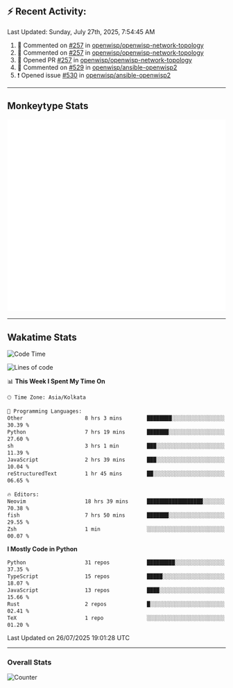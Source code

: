 ## :zap: Recent Activity:
<!--RECENT_ACTIVITY:last_update-->
Last Updated: Sunday, July 27th, 2025, 7:54:45 AM
<!--RECENT_ACTIVITY:last_update_end-->
<!--RECENT_ACTIVITY:start-->
1. 💬 Commented on [#257](https://github.com/openwisp/openwisp-network-topology/pull/257#issuecomment-3114349367) in [openwisp/openwisp-network-topology](https://github.com/openwisp/openwisp-network-topology)<br>
2. 💬 Commented on [#257](https://github.com/openwisp/openwisp-network-topology/pull/257#discussion_r2229154185) in [openwisp/openwisp-network-topology](https://github.com/openwisp/openwisp-network-topology)<br>
3. 💪 Opened PR [#257](https://github.com/openwisp/openwisp-network-topology/pull/257) in [openwisp/openwisp-network-topology](https://github.com/openwisp/openwisp-network-topology)<br>
4. 💬 Commented on [#529](https://github.com/openwisp/ansible-openwisp2/pull/529#discussion_r2223388402) in [openwisp/ansible-openwisp2](https://github.com/openwisp/ansible-openwisp2)<br>
5. ❗️ Opened issue [#530](https://github.com/openwisp/ansible-openwisp2/issues/530) in [openwisp/ansible-openwisp2](https://github.com/openwisp/ansible-openwisp2)<br>
<!--RECENT_ACTIVITY:end-->

---

## Monkeytype Stats
<a href="https://monkeytype.com/profile/dhanus">
  <img src="https://raw.githubusercontent.com/Dhanus3133/Dhanus3133/monkeytype/monkeytype-lb.svg" alt="Monkeytype Profile" />
</a>

---

## Wakatime Stats
<!--START_SECTION:waka-->
![Code Time](http://img.shields.io/badge/Code%20Time-2%2C874%20hrs%2019%20mins-blue)

![Lines of code](https://img.shields.io/badge/From%20Hello%20World%20I%27ve%20Written-4.8%20million%20lines%20of%20code-blue)

📊 **This Week I Spent My Time On** 

```text
🕑︎ Time Zone: Asia/Kolkata

💬 Programming Languages: 
Other                    8 hrs 3 mins        ████████░░░░░░░░░░░░░░░░░   30.39 % 
Python                   7 hrs 19 mins       ███████░░░░░░░░░░░░░░░░░░   27.60 % 
sh                       3 hrs 1 min         ███░░░░░░░░░░░░░░░░░░░░░░   11.39 % 
JavaScript               2 hrs 39 mins       ███░░░░░░░░░░░░░░░░░░░░░░   10.04 % 
reStructuredText         1 hr 45 mins        ██░░░░░░░░░░░░░░░░░░░░░░░   06.65 % 

🔥 Editors: 
Neovim                   18 hrs 39 mins      ██████████████████░░░░░░░   70.38 % 
fish                     7 hrs 50 mins       ███████░░░░░░░░░░░░░░░░░░   29.55 % 
Zsh                      1 min               ░░░░░░░░░░░░░░░░░░░░░░░░░   00.07 % 
```

**I Mostly Code in Python** 

```text
Python                   31 repos            █████████░░░░░░░░░░░░░░░░   37.35 % 
TypeScript               15 repos            █████░░░░░░░░░░░░░░░░░░░░   18.07 % 
JavaScript               13 repos            ████░░░░░░░░░░░░░░░░░░░░░   15.66 % 
Rust                     2 repos             █░░░░░░░░░░░░░░░░░░░░░░░░   02.41 % 
TeX                      1 repo              ░░░░░░░░░░░░░░░░░░░░░░░░░   01.20 % 
```




 Last Updated on 26/07/2025 19:01:28 UTC
<!--END_SECTION:waka-->
---

### Overall Stats

<img src="https://moe-counter.glitch.me/get/@Dhanus3133?theme=asoul" alt="Counter" />
